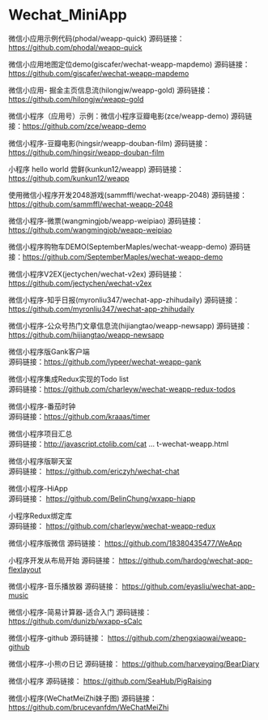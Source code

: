 # Wechat_MiniApp


微信小应用示例代码(phodal/weapp-quick)
源码链接：https://github.com/phodal/weapp-quick

微信小应用地图定位demo(giscafer/wechat-weapp-mapdemo)
源码链接：https://github.com/giscafer/wechat-weapp-mapdemo

微信小应用- 掘金主页信息流(hilongjw/weapp-gold)
源码链接：https://github.com/hilongjw/weapp-gold

微信小程序（应用号）示例：微信小程序豆瓣电影(zce/weapp-demo)
源码链接：https://github.com/zce/weapp-demo

微信小程序-豆瓣电影(hingsir/weapp-douban-film)
源码链接：https://github.com/hingsir/weapp-douban-film

小程序 hello world 尝鲜(kunkun12/weapp)
源码链接：https://github.com/kunkun12/weapp

使用微信小程序开发2048游戏(sammffl/wechat-weapp-2048)
源码链接：https://github.com/sammffl/wechat-weapp-2048

微信小程序-微票(wangmingjob/weapp-weipiao)
源码链接：https://github.com/wangmingjob/weapp-weipiao

微信小程序购物车DEMO(SeptemberMaples/wechat-weapp-demo)
源码链接：https://github.com/SeptemberMaples/wechat-weapp-demo

微信小程序V2EX(jectychen/wechat-v2ex)
源码链接：https://github.com/jectychen/wechat-v2ex

微信小程序-知乎日报(myronliu347/wechat-app-zhihudaily)
源码链接：https://github.com/myronliu347/wechat-app-zhihudaily

微信小程序-公众号热门文章信息流(hijiangtao/weapp-newsapp)
源码链接：https://github.com/hijiangtao/weapp-newsapp

微信小程序版Gank客户端  
源码链接：https://github.com/lypeer/wechat-weapp-gank

微信小程序集成Redux实现的Todo list  
源码链接：https://github.com/charleyw/wechat-weapp-redux-todos

微信小程序-番茄时钟  
源码链接：https://github.com/kraaas/timer

微信小程序项目汇总  
源码链接：http://javascript.ctolib.com/cat ... t-wechat-weapp.html

微信小程序版聊天室  
源码链接： https://github.com/ericzyh/wechat-chat

微信小程序-HiApp  
源码链接： https://github.com/BelinChung/wxapp-hiapp

小程序Redux绑定库  
源码链接： https://github.com/charleyw/wechat-weapp-redux

微信小程序版微信
源码链接：  https://github.com/18380435477/WeApp

小程序开发从布局开始
源码链接：  https://github.com/hardog/wechat-app-flexlayout

微信小程序-音乐播放器 
源码链接： https://github.com/eyasliu/wechat-app-music

微信小程序-简易计算器-适合入门
源码链接： https://github.com/dunizb/wxapp-sCalc

微信小程序-github 
源码链接：  https://github.com/zhengxiaowai/weapp-github

微信小程序-小熊の日记 
源码链接：  https://github.com/harveyqing/BearDiary

微信小程序
源码链接： https://github.com/SeaHub/PigRaising

微信小程序(WeChatMeiZhi妹子图)
源码链接：https://github.com/brucevanfdm/WeChatMeiZhi
